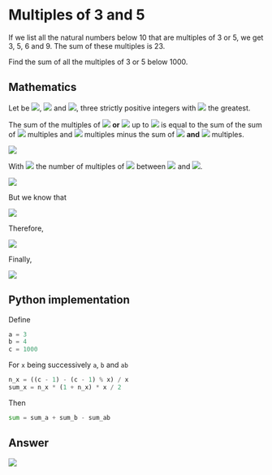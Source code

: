 # Multiples of 3 and 5

If we list all the natural numbers below 10 that are multiples of 3 or 5, we get 3, 5, 6 and 9. The sum of these multiples is 23.

Find the sum of all the multiples of 3 or 5 below 1000.

## Mathematics

Let be <img src="https://latex.codecogs.com/svg.latex?a">, <img src="https://latex.codecogs.com/svg.latex?b"> and <img src="https://latex.codecogs.com/svg.latex?c">, three strictly positive integers with <img src="https://latex.codecogs.com/svg.latex?c"> the greatest.

The sum of the multiples of <img src="https://latex.codecogs.com/svg.latex?a"> **or** <img src="https://latex.codecogs.com/svg.latex?b"> up to <img src="https://latex.codecogs.com/svg.latex?c"> is equal to the sum of the sum of <img src="https://latex.codecogs.com/svg.latex?a"> multiples and <img src="https://latex.codecogs.com/svg.latex?b"> multiples minus the sum of <img src="https://latex.codecogs.com/svg.latex?a"> **and** <img src="https://latex.codecogs.com/svg.latex?b"> multiples.

<!-- \sum=\sum_{i=1}^{n_a}ia+\sum_{i=1}^{n_b}ib-\sum_{i=1}^{n_{ab}}iab -->
<img src="https://latex.codecogs.com/svg.latex?%5Csum%3D%5Csum_%7Bi%3D1%7D%5E%7Bn_a%7Dia%2B%5Csum_%7Bi%3D1%7D%5E%7Bn_b%7Dib-%5Csum_%7Bi%3D1%7D%5E%7Bn_%7Bab%7D%7Diab">

With <img src="https://latex.codecogs.com/svg.latex?n_x"> the number of multiples of <img src="https://latex.codecogs.com/svg.latex?x"> between <img src="https://latex.codecogs.com/svg.latex?x"> and <img src="https://latex.codecogs.com/svg.latex?c-1">.

<!-- n_x=\frac{(c-1)-(c-1)\;\text{mod}\;x}{x} -->
<img src="https://latex.codecogs.com/svg.latex?n_x%3D%5Cfrac%7B%28c-1%29-%28c-1%29%5C%3B%5Ctext%7Bmod%7D%5C%3Bx%7D%7Bx%7D">

But we know that

<!-- \sum_{i=1}^{n}i=\frac{n(1+n)}{2} -->
<img src="https://latex.codecogs.com/svg.latex?%5Csum_%7Bi%3D1%7D%5E%7Bn%7Di%3D%5Cfrac%7Bn%281%2Bn%29%7D%7B2%7D">

Therefore,

<!-- \sum_{i=1}^{n_x}ix=a\frac{n_x(1+n_x)}{2} -->
<img src="https://latex.codecogs.com/svg.latex?%5Csum_%7Bi%3D1%7D%5E%7Bn_x%7Dix%3Da%5Cfrac%7Bn_x%281%2Bn_x%29%7D%7B2%7D">

Finally,

<!-- \sum=a\frac{n_a(1+n_a)}{2}+b\frac{n_b(1+n_b)}{2}-ab\frac{n_{ab}(1+n_ab)}{2} -->
<img src="https://latex.codecogs.com/svg.latex?%5Csum%3Da%5Cfrac%7Bn_a%281%2Bn_a%29%7D%7B2%7D%2Bb%5Cfrac%7Bn_b%281%2Bn_b%29%7D%7B2%7D-ab%5Cfrac%7Bn_%7Bab%7D%281%2Bn_ab%29%7D%7B2%7D">

## Python implementation

Define

```python
a = 3
b = 4
c = 1000
```

For `x` being successively `a`, `b` and `ab`

```python
n_x = ((c - 1) - (c - 1) % x) / x
sum_x = n_x * (1 + n_x) * x / 2
```

Then

```python
sum = sum_a + sum_b - sum_ab
```

## Answer

<!-- \sum=233168 -->
<img src="https://latex.codecogs.com/svg.latex?%5Csum%3D233168">
